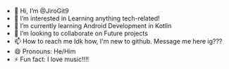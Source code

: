 - 👋 Hi, I’m @JiroGit9
- 👀 I’m interested in Learning anything tech-related!
- 🌱 I’m currently learning Android Development in Kotlin
- 💞️ I’m looking to collaborate on Future projects
- 📫 How to reach me Idk how, I'm new to github. Message me here ig???
- 😄 Pronouns: He/Him
- ⚡ Fun fact: I love music!!!!

<!---
JiroGit9/JiroGit9 is a ✨ special ✨ repository because its `README.md` (this file) appears on your GitHub profile.
You can click the Preview link to take a look at your changes.
--->
